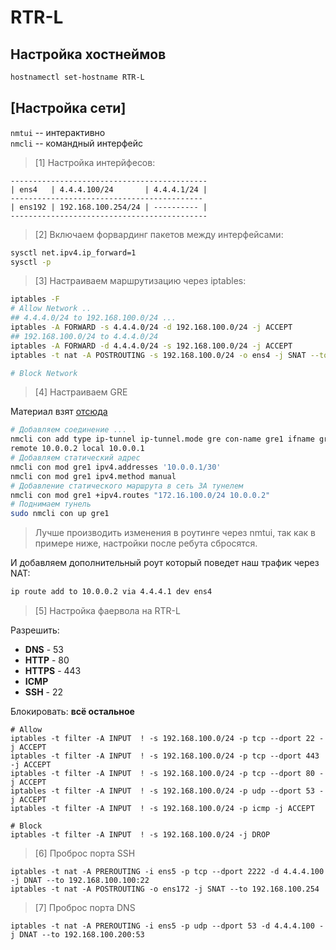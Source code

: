 # RTR-L
## Настройка хостнеймов
```bash
hostnamectl set-hostname RTR-L
```
## [Настройка сети]

`nmtui` -- интерактивно \
`nmcli` -- командный интерфейс

> [1] Настройка интерйфесов:
```
--------------------------------------------
| ens4   | 4.4.4.100/24       | 4.4.4.1/24 |
-------------------------------------------
| ens192 | 192.168.100.254/24 | ---------- |
--------------------------------------------
```

> [2] Включаем форвардинг пакетов между интерфейсами:
```bash
sysctl net.ipv4.ip_forward=1
sysctl -p
```

> [3] Настраиваем маршрутизацию через iptables:
```bash
iptables -F
# Allow Network ..
## 4.4.4.0/24 to 192.168.100.0/24 ...
iptables -A FORWARD -s 4.4.4.0/24 -d 192.168.100.0/24 -j ACCEPT
## 192.168.100.0/24 to 4.4.4.0/24 
iptables -A FORWARD -d 4.4.4.0/24 -s 192.168.100.0/24 -j ACCEPT
iptables -t nat -A POSTROUTING -s 192.168.100.0/24 -o ens4 -j SNAT --to-source 4.4.4.100

# Block Network
```

> [4] Настраиваем GRE

Материал взят [отсюда](https://wiki.astralinux.ru/pages/viewpage.action?pageId=144310560#id-НастройкатоннеляGREвAstraLinux-НастройкатоннеляGREcпомощьюграфическогоплагинаNetworkManagernm-connection-editor)
```bash
# Добавляем соединение ...
nmcli con add type ip-tunnel ip-tunnel.mode gre con-name gre1 ifname gre1 \
remote 10.0.0.2 local 10.0.0.1
# Добавляем статический адрес
nmcli con mod gre1 ipv4.addresses '10.0.0.1/30'
nmcli con mod gre1 ipv4.method manual
# Добавление статического маршрута в сеть ЗА тунелем
nmcli con mod gre1 +ipv4.routes "172.16.100.0/24 10.0.0.2"
# Поднимаем тунель
sudo nmcli con up gre1
```
> Лучше производить изменения в роутинге через nmtui, так как в примере ниже, настройки после ребута сбросятся.

И добавляем дополнительный роут который поведет наш трафик через NAT:
```bash
ip route add to 10.0.0.2 via 4.4.4.1 dev ens4
```

>[5] Настройка фаервола на RTR-L

Разрешить: 
- __DNS__ - 53 
- __HTTP__ - 80 
- __HTTPS__ - 443
- __ICMP__
- __SSH__ - 22

Блокировать: __всё остальное__
```
# Allow
iptables -t filter -A INPUT  ! -s 192.168.100.0/24 -p tcp --dport 22 -j ACCEPT
iptables -t filter -A INPUT  ! -s 192.168.100.0/24 -p tcp --dport 443 -j ACCEPT
iptables -t filter -A INPUT  ! -s 192.168.100.0/24 -p tcp --dport 80 -j ACCEPT
iptables -t filter -A INPUT  ! -s 192.168.100.0/24 -p udp --dport 53 -j ACCEPT
iptables -t filter -A INPUT  ! -s 192.168.100.0/24 -p icmp -j ACCEPT

# Block
iptables -t filter -A INPUT  ! -s 192.168.100.0/24 -j DROP
```

> [6] Проброс порта SSH
```
iptables -t nat -A PREROUTING -i ens5 -p tcp --dport 2222 -d 4.4.4.100 -j DNAT --to 192.168.100.100:22
iptables -t nat -A POSTROUTING -o ens172 -j SNAT --to 192.168.100.254
```

> [7] Проброс порта DNS
```
iptables -t nat -A PREROUTING -i ens5 -p udp --dport 53 -d 4.4.4.100 -j DNAT --to 192.168.100.200:53
```